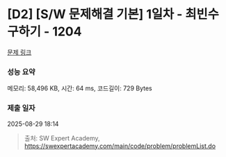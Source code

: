 # [D2] [S/W 문제해결 기본] 1일차 - 최빈수 구하기 - 1204 

[문제 링크](https://swexpertacademy.com/main/code/problem/problemDetail.do?contestProbId=AV13zo1KAAACFAYh) 

### 성능 요약

메모리: 58,496 KB, 시간: 64 ms, 코드길이: 729 Bytes

### 제출 일자

2025-08-29 18:14



> 출처: SW Expert Academy, https://swexpertacademy.com/main/code/problem/problemList.do